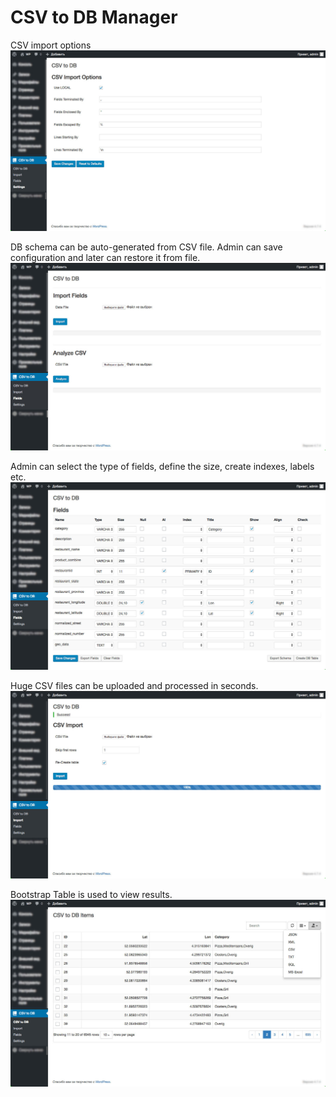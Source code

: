 # CSV to DB Manager #

CSV import options
![screenshot-1.jpg](screenshot-1.jpg)


DB schema can be auto-generated from CSV file. Admin can save configuration and later can restore it from file.  
![screenshot-2.jpg](screenshot-2.jpg)


Admin can select the type of fields, define the size, create indexes, labels etc. 
![screenshot-3.jpg](screenshot-3.jpg)


Huge CSV files can be uploaded and processed in seconds.
![screenshot-4.jpg](screenshot-4.jpg)


Bootstrap Table is used to view results.
![screenshot-5.jpg](screenshot-5.jpg)
